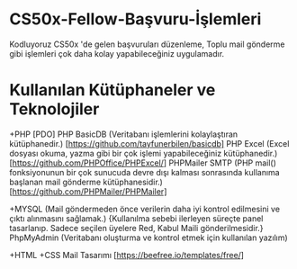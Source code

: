 # CS50x-Fellow-Başvuru-İşlemleri
Kodluyoruz CS50x 'de gelen başvuruları düzenleme, Toplu mail gönderme gibi işlemleri çok daha kolay yapabileceğiniz uygulamadır.

# Kullanılan Kütüphaneler ve Teknolojiler
+PHP [PDO]
PHP BasicDB (Veritabanı işlemlerini kolaylaştıran kütüphanedir.) [https://github.com/tayfunerbilen/basicdb]
PHP Excel (Excel dosyası okuma, yazma gibi bir çok işlemi yapabileceğiniz kütüphanedir.) [https://github.com/PHPOffice/PHPExcel/]
PHPMailer SMTP (PHP mail() fonksiyonunun bir çok sunucuda devre dışı kalması sonrasında kullanıma başlanan mail gönderme kütüphanesidir.) [https://github.com/PHPMailer/PHPMailer]

+MYSQL (Mail göndermeden önce verilerin daha iyi kontrol edilmesini ve çıktı alınmasını sağlamak.) {Kullanılma sebebi ilerleyen süreçte panel tasarlanıp. Sadece seçilen üyelere Red, Kabul Maili gönderilmesidir.}
PhpMyAdmin (Veritabanı oluşturma ve kontrol etmek için kullanılan yazılım)

+HTML
+CSS
Mail Tasarımı [https://beefree.io/templates/free/]
